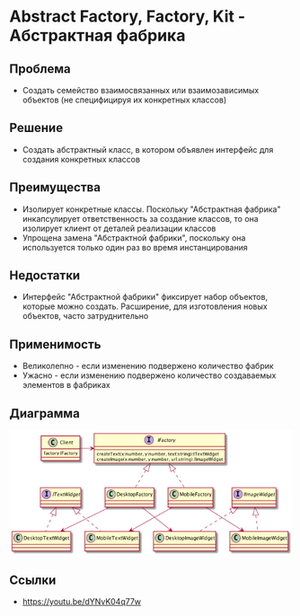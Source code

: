 # Abstract Factory, Factory, Kit - Абстрактная фабрика

## Проблема
* Создать семейство взаимосвязанных или взаимозависимых объектов (не специфицируя их конкретных классов)
    
## Решение
* Создать абстрактный класс, в котором объявлен интерфейс для создания конкретных классов
    
## Преимущества 
* Изолирует конкретные классы. Поскольку "Абстрактная фабрика" инкапсулирует ответственность за создание классов,
    то она изолирует клиент от деталей реализации классов
* Упрощена замена "Абстрактной фабрики", поскольку она используется только один раз во время инстанцирования

## Недостатки
* Интерфейс "Абстрактной фабрики" фиксирует набор объектов, которые можно создать. Расширение,
    для изготовления новых объектов, часто затруднительно
    
## Применимость
* Великолепно - если изменению подвержено количество фабрик
* Ужасно - если изменению подвержено количество создаваемых элементов в фабриках

## Диаграмма

![Abstract Factory](uml.png)

## Ссылки
* https://youtu.be/dYNvK04q77w